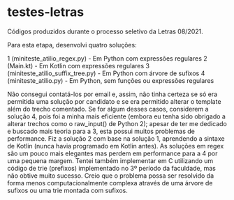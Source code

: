 # testes-letras
Códigos produzidos durante o processo seletivo da Letras 08/2021.

Para esta etapa, desenvolvi quatro soluções:

1 (miniteste_atilio_regex.py) - Em Python com expressões regulares
2 (Main.kt) - Em Kotlin com expressões regulares
3 (miniteste_atilio_suffix_tree.py) - Em Python com árvore de sufixos
4 (miniteste_atilio.py) - Em Python, sem funções ou expressões regulares

Não consegui contatá-los por email e, assim, não tinha certeza se só era permitida uma solução por candidato e se era permitido alterar o template além do trecho comentado. Se for algum desses casos, considerem a solução 4, pois foi a minha mais eficiente (embora eu tenha sido obrigado a alterar trechos como o raw_input() de Python 2); apesar de ter me dedicado e buscado mais teoria para a 3, esta possui muitos problemas de performance. Fiz a solução 2 com base na solução 1, aprendendo a sintaxe de Kotlin (nunca havia programado em Kotlin antes). As soluções em regex são um pouco mais elegantes mas perdem em performance para a 4 por uma pequena margem.
Tentei também implementar em C utilizando um código de trie (prefixos) implementado no 3º período da faculdade, mas não obtive muito sucesso. Creio que o problema possa ser resolvido da forma menos computacionalmente complexa através de uma árvore de sufixos ou uma trie montada com sufixos.

